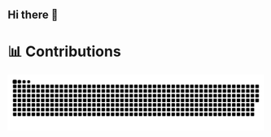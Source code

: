 ## Hi there 👋

<!--
**xinying100/xinying100** is a ✨ _special_ ✨ repository because its `README.md` (this file) appears on your GitHub profile.

Here are some ideas to get you started:

- 🔭 I’m currently working on ...
- 🌱 I’m currently learning ...
- 👯 I’m looking to collaborate on ...
- 🤔 I’m looking for help with ...
- 💬 Ask me about ...
- 📫 How to reach me: ...
- 😄 Pronouns: ...
- ⚡ Fun fact: ...
-->

# 📊 Contributions
<picture>
  <source media="(prefers-color-scheme: dark)" srcset="https://raw.githubusercontent.com/xinying100/xinying100/output/github-contribution-grid-snake-dark.svg">
  <source media="(prefers-color-scheme: light)" srcset="https://raw.githubusercontent.com/xinying100/xinying100/output/github-contribution-grid-snake.svg">
  <img alt="github contribution grid snake animation" src="https://raw.githubusercontent.com/xinying100/xinying100/output/github-contribution-grid-snake.svg">
</picture>
